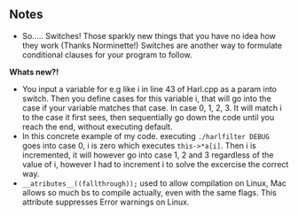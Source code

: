 ## Notes

-	So..... Switches! Those sparkly new things that you have no idea how they work (Thanks Norminette!) Switches are another way to formulate conditional clauses for your program to follow.

**Whats new?!**

- You input a variable for e.g like i in line 43 of Harl.cpp as a param into switch. Then you define cases for this variable i, that will go into the case if your variable matches that case. In case 0, 1, 2, 3. It will match i to the case it first sees, then sequentially go down the code until you reach the end, without executing default.
- In this concrete example of my code. executing `./harlfilter DEBUG` goes into case 0, i is zero which executes `this->*a[i]`. Then i is incremented, it will however go into case 1, 2 and 3 regardless of the value of i, however I had to increment i to solve the excercise the correct way.
- `__atributes__((fallthrough));` used to allow compilation on Linux, Mac allows so much bs to compile actually, even with the same flags. This attribute suppresses Error warnings on Linux.